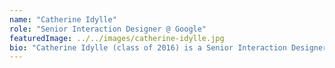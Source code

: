 ```yaml
---
name: "Catherine Idylle"
role: "Senior Interaction Designer @ Google"
featuredImage: ../../images/catherine-idylle.jpg
bio: "Catherine Idylle (class of 2016) is a Senior Interaction Designer at Google in San Francisco. She focuses on designing for people with disabilities and mainly works on Lookout (an app for people who are blind or have low vision). She has previously spoken at Google I/O and SF Design Week and was featured at Grace Hopper."
---
```


